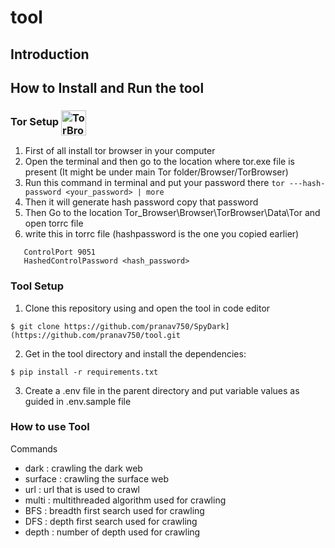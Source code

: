 # tool

## Introduction


## How to Install and Run the tool
### Tor Setup <img src="https://upload.wikimedia.org/wikipedia/commons/c/c9/Tor_Browser_icon.svg" height="40" width="40" align='center' title="TorBrowser">
        

1) First of all install tor browser in your computer 
2) Open the terminal and then go to the location where tor.exe file is present (It might be under main Tor folder/Browser/TorBrowser)
3) Run this command in terminal and put your password there ``` tor ---hash-password <your_password> | more ```
4) Then it will generate hash password copy that password 
5) Then Go to the location Tor_Browser\Browser\TorBrowser\Data\Tor and open torrc file
6) write this in torrc file (hashpassword is the one you copied earlier)
```
   ControlPort 9051 
   HashedControlPassword <hash_password>
```
### Tool Setup
1) Clone this repository using and open the tool in code editor
```
$ git clone https://github.com/pranav750/SpyDark](https://github.com/pranav750/tool.git
```
2) Get in the tool directory and install the dependencies:
```
$ pip install -r requirements.txt
```
3) Create a .env file in the parent directory and put variable values as guided in .env.sample file

### How to use Tool

Commands
<ul>
   <li>dark :  crawling the dark web</li>
   <li>surface : crawling the surface web</li>
   <li>url : url that is used to crawl</li>
   <li>multi : multithreaded algorithm used for crawling</li>
   <li>BFS : breadth first search used for crawling</li>
   <li>DFS : depth first search used for crawling</li>
   <li>depth : number of depth used for crawling</li>

